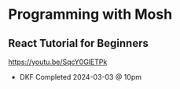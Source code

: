 # Programming with Mosh

## React Tutorial for Beginners

https://youtu.be/SqcY0GlETPk

- DKF Completed 2024-03-03 @ 10pm

